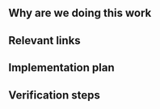 <!--
Implementation issues are used break-up a large piece of (new) software work into small, discrete tasks. For instance, when developing a new calibration routine, distinct tasks could be: (1) a QuantumExperiment that enables the measurement of the parameters of interest, (2) An analysis class extracting/fitting the relevant parameters, (3) The integration of (1) and (2) within an automated calibration routine.

Implementation issues are usually refined and modified as the software project evolves.
-->

## Why are we doing this work
<!--
A brief explanation of the why, not the what or how. Assume the reader doesn't know
the background and won't have time to dig-up information from comment threads.
-->

## Relevant links
<!--
Information that the developer might need to refer to when implementing the issue.

- [Design Issue](https://see.com/-/issues/<id>)
  - [Design 1](https://see.com/-/issues/<id>/designs/<image>.png)
  - [Design 2](https://see.com/-/issues/<id>/designs/<image>.png)
- [Similar implementation](https://see.com/-/merge_requests/<id>)
-->


## Implementation plan
<!--
Steps and the parts of the code that will need to get updated.
The plan can also call-out responsibilities for other team members or teams and
can be split into smaller MRs to simplify the code review process.

e.g.:

- MR 1: Part 1
- [ ] ~frontend Step 1
- [ ] ~frontend Step 2
- MR 2: Part 2
- [ ] ~backend Step 1
- [ ] ~backend Step 2
- MR 3: Part 3
- [ ] ~frontend Step 1
- [ ] ~frontend Step 2

-->

## Verification steps
<!--
Add verification steps to help team members test the implementation. This is
particularly useful during the MR review.

You may not know exactly what the verification steps should be during issue
refinement, so you can always come back later to add them.

1. Check-out the corresponding branch
1. ...
1. Profit!
-->
